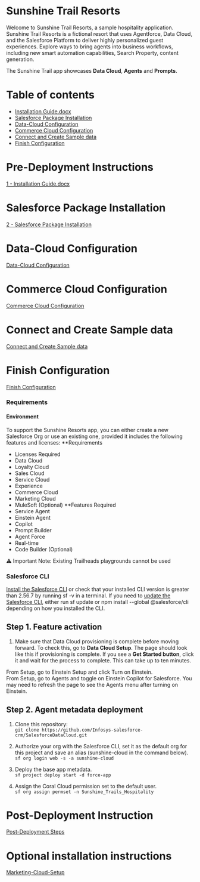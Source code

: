 # Sunshine Trail Resorts
Welcome to Sunshine Trail Resorts, a sample hospitality application. Sunshine Trail Resorts is a fictional resort that uses Agentforce, Data Cloud, and the Salesforce Platform to deliver highly personalized guest experiences. Explore ways to bring agents into business workflows, including new smart automation capabilities, Search Property, content generation.

The Sunshine Trail app showcases **Data Cloud**, **Agents** and **Prompts**.

Table of contents
=======================
- [Installation Guide.docx](#Pre-Deployment-Instructions)
- [Salesforce Package Installation](#Salesforce-Package-Installation)
- [Data-Cloud Configuration](#Data-Cloud-Configuration)
- [Commerce Cloud Configuration](#Commerce-Cloud-Configuration)
- [Connect and Create Sample data](#Connect-and-Create-Sample-data)
- [Finish Configuration](#Finish-Configuration)

# Pre-Deployment Instructions
[1 - Installation Guide.docx](https://docs.google.com/document/d/1CEHMg96Ba2hVMtoYgfuVbRBUbRL4r5gy/edit)
# Salesforce Package Installation
[2 - Salesforce Package Installation](https://docs.google.com/document/d/1pN0kMzzcOs82dpWgc76BpxZ2qEVSPStF/edit)
# Data-Cloud Configuration
[Data-Cloud Configuration](https://docs.google.com/document/d/18pIB7oYDE-9EJNZyaVQAomfM3pRodaVW/edit#heading=h.gjdgxs)
# Commerce Cloud Configuration
[Commerce Cloud Configuration](https://docs.google.com/document/d/1h0OwE5A1WzPKRNt2YOEXK-ZfOqxQq4cz/edit)
# Connect and Create Sample data
[Connect and Create Sample data](https://docs.google.com/document/d/1sBY1Ij7zMJq8H7b8c2rbdQvcYSXwaEyj/edit)
# Finish Configuration
[Finish Configuration](https://docs.google.com/document/d/1CCTTkuCF56KYajjnVsvAzvvKbEHP5uDu/edit)

### Requirements
#### Environment
To support the Sunshine Resorts app, you can either create a new Salesforce Org or use an existing one, provided it includes the following features and licenses:
**Requirements
   - Licenses Required
   - Data Cloud
   - Loyalty Cloud
   - Sales Cloud
   - Service Cloud
   - Experience
   - Commerce Cloud
   - Marketing Cloud
   - MuleSoft (Optional)
**Features Required
   - Service Agent
   - Einstein Agent
   - Copilot
   - Prompt Builder
   - Agent Force
   - Real-time
   - Code Builder (Optional)

⚠️ Important Note: Existing Trailheads playgrounds cannot be used

### Salesforce CLI
[Install the Salesforce CLI](https://developer.salesforce.com/tools/salesforcecli) or check that your installed CLI version is greater than 2.56.7 by running sf -v in a terminal.
If you need to [update the Salesforce CLI](https://developer.salesforce.com/docs/atlas.en-us.sfdx_setup.meta/sfdx_setup/sfdx_setup_update_cli.htm), either run sf update or npm install --global @salesforce/cli depending on how you installed the CLI.

## Step 1. Feature activation
1. Make sure that Data Cloud provisioning is complete before moving forward.
   To check this, go to **Data Cloud Setup**. The page should look like this if provisioning is complete. If you see a **Get Started button**,
   click it and wait for the process to complete. This can take up to ten minutes.

From Setup, go to Einstein Setup and click Turn on Einstein.\
From Setup, go to Agents and toggle on Einstein Copilot for Salesforce. You may need to refresh the page to see the Agents menu after turning on Einstein.

## Step 2. Agent metadata deployment
1. Clone this repository:\
    `git clone https://github.com/Infosys-salesforce-crm/SalesforceDataCloud.git`
  
5. Authorize your org with the Salesforce CLI, set it as the default org for this project and save an alias (sunshine-cloud in the command below).\
   `sf org login web -s -a sunshine-cloud`

7. Deploy the base app metadata.\
   `sf project deploy start -d force-app`

8. Assign the Coral Cloud permission set to the default user.\
   `sf org assign permset -n Sunshine_Trails_Hospitality`


# Post-Deployment Instruction
[Post-Deployment Steps](https://docs.google.com/document/d/1XbgH6uN5g8AHbgcL2YTCesposrAgMGVa)
# Optional installation instructions
[Marketing-Cloud-Setup](https://docs.google.com/document/d/17WehTZa1aY-tYHXOX-upxZHQ0PGVAb-f)
